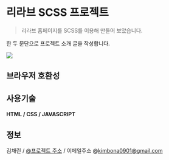 # 리라브 SCSS 프로젝트

> 리라브 홈페이지를 SCSS를 이용해 만들어 보았습니다. 

한 두 문단으로 프로젝트 소개 글을 작성합니다.

![](https://github.com/ChaeChaelini/scss-project/assets/142187098/b08207b9-f3dc-4cb4-9dc2-5a73b29928f5)

## 브라우저 호환성

## 사용기술
#### HTML / CSS / JAVASCRIPT

## 정보
김채린 / [@프로젝트 주소](https://github.com/ChaeChaelini/scss-project.git) / 이메일주소 @kimbona0901@gmail.com